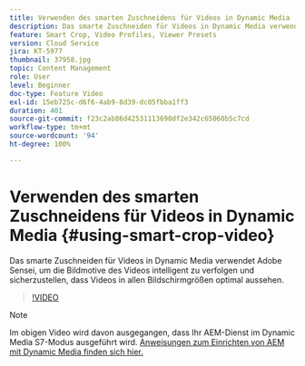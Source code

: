 ```yaml
---
title: Verwenden des smarten Zuschneidens für Videos in Dynamic Media
description: Das smarte Zuschneiden für Videos in Dynamic Media verwendet Adobe Sensei, um die Bildmotive des Videos intelligent zu verfolgen und sicherzustellen, dass Videos in allen Bildschirmgrößen optimal aussehen.
feature: Smart Crop, Video Profiles, Viewer Presets
version: Cloud Service
jira: KT-5977
thumbnail: 37958.jpg
topic: Content Management
role: User
level: Beginner
doc-type: Feature Video
exl-id: 15eb725c-d6f6-4ab9-8d39-dc05fbba1ff3
duration: 401
source-git-commit: f23c2ab86d42531113690df2e342c65060b5c7cd
workflow-type: tm+mt
source-wordcount: '94'
ht-degree: 100%

---
```


# Verwenden des smarten Zuschneidens für Videos in Dynamic Media {#using-smart-crop-video}

Das smarte Zuschneiden für Videos in Dynamic Media verwendet Adobe Sensei, um die Bildmotive des Videos intelligent zu verfolgen und sicherzustellen, dass Videos in allen Bildschirmgrößen optimal aussehen.

>[!VIDEO](https://video.tv.adobe.com/v/37958?quality=12&learn=on)

>[!NOTE]
>
>Im obigen Video wird davon ausgegangen, dass Ihr AEM-Dienst im Dynamic Media S7-Modus ausgeführt wird. [Anweisungen zum Einrichten von AEM mit Dynamic Media finden sich hier.](https://experienceleague.adobe.com/docs/experience-manager-cloud-service/assets/dynamicmedia/config-dm.html?lang=de)
